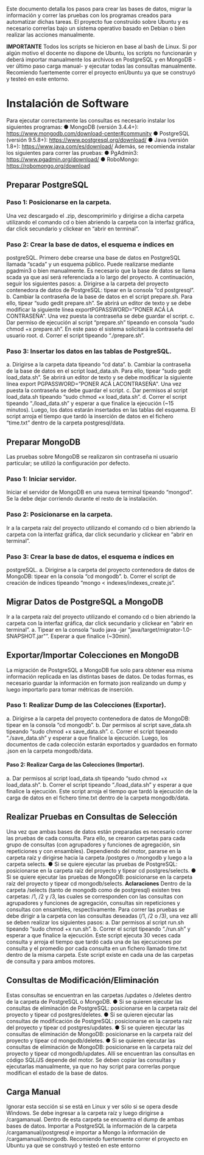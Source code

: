 
Este documento detalla los pasos para crear las bases de datos, migrar la
información y correr las pruebas con los programas creados para automatizar dichas tareas.
El proyecto fue construido sobre Ubuntu y es necesario correrlas bajo un sistema operativo
basado en Debian o bien realizar las acciones manualmente.

**IMPORTANTE**
Todos los scripts se hicieron en base al bash de Linux. Si por algún motivo el
docente no dispone de Ubuntu, los scripts no funcionarán y deberá importar manualmente
los archivos en PostgreSQL y en MongoDB -ver último paso carga manual- y ejecutar todas
las consultas manualmente. Recomiendo​ ​fuertemente​ ​correr​ ​el​ ​proyecto​ ​en​ ​Ubuntu​ ​ya
que​ ​se​ ​construyó​ ​y​ ​testeó​ ​en​ ​este​ ​entorno.

# Instalación de Software
Para ejecutar correctamente las consultas es necesario instalar los siguientes
programas:
● MongoDB (versión 3.4.4+): https://www.mongodb.com/download-center#community
● PostgreSQL (versión 9.5.8+): https://www.postgresql.org/download/
● Java (versión 1.8+): https://www.java.com/es/download/
Además, se recomienda instalar los siguientes para correr las pruebas:
● PgAdmin3: https://www.pgadmin.org/download/
● RoboMongo: https://robomongo.org/download
## Preparar PostgreSQL
### Paso 1: Posicionarse en la carpeta.
Una vez descargado el .zip, descomprimirlo y dirigirse a dicha carpeta utilizando el
comando cd o bien abriendo la carpeta con la interfaz gráfica, dar click secundario y clickear
en “abrir en terminal”.
### Paso 2: Crear la base de datos, el esquema e índices en
postgreSQL.
Primero debe crearse una base de datos en PostgreSQL llamada “scada” y un
esquema público. Puede realizarse mediante pgadmin3 o bien manualmente. Es necesario
que la base de datos se llama scada ya que así será referenciada a lo largo del proyecto. A
continuación, seguir los siguientes pasos:
a. Dirigirse a la carpeta del proyecto contenedora de datos de PostgreSQL: tipear en la
consola “cd postgresql”.
b. Cambiar la contraseña de la base de datos en el script prepare.sh. Para ello, tipear
“sudo gedit prepare.sh”. Se abrirá un editor de texto y se debe modificar la siguiente
línea export​ ​PGPASSWORD=”PONER​ ​ACÁ​ ​LA​ ​CONTRASEÑA".​ Una vez puesta
la contraseña se debe guardar el script.
c. Dar permiso de ejecución al script “prepare.sh” tipeando en consola “sudo chmod +x
prepare.sh”. En este paso el sistema solicitará la contraseña del usuario root.
d. Correr el script tipeando “./prepare.sh”.
### Paso 3: Insertar los datos en las tablas de PostgreSQL.
a. Dirigirse a la carpeta data tipeando “cd data”.
b. Cambiar la contraseña de la base de datos en el script load_data.sh. Para ello, tipear
“sudo gedit load_data.sh”. Se abrirá un editor de texto y se debe modificar la
siguiente línea export​ ​PGPASSWORD=”PONER​ ​ACÁ​ ​LA​ ​CONTRASEÑA".​ Una
vez puesta la contraseña se debe guardar el script.
c. Dar permisos al script load_data.sh tipeando “sudo chmod +x load_data.sh”.
d. Correr el script tipeando “./load_data.sh” y esperar a que finalice la ejecución (~15
minutos). Luego, los datos estarán insertados en las tablas del esquema. El script
arroja el tiempo que tardó la inserción de datos en el fichero “time.txt” dentro de la
carpeta postgresql/data.
## Preparar MongoDB
Las pruebas sobre MongoDB se realizaron sin contraseña ni usuario particular; se
utilizó la configuración por defecto.
### Paso 1: Iniciar servidor.
Iniciar el servidor de MongoDB en una nueva terminal tipeando “mongod”. Se la
debe dejar corriendo durante el resto de la instalación.
### Paso 2: Posicionarse en la carpeta.
Ir a la carpeta raíz del proyecto utilizando el comando cd o bien abriendo la carpeta
con la interfaz gráfica, dar click secundario y clickear en “abrir en terminal”.
### Paso 3: Crear la base de datos, el esquema e índices en
postgreSQL.
a. Dirigirse a la carpeta del proyecto contenedora de datos de MongoDB: tipear en la
consola “cd mongodb”.
b. Correr el script de creación de índices tipeando “mongo <
indexes/indexes_create.js”.
## Migrar Datos de PostgreSQL a MongoDB
Ir a la carpeta raíz del proyecto utilizando el comando cd o bien abriendo la carpeta
con la interfaz gráfica, dar click secundario y clickear en “abrir en terminal”.
a. Tipear en la consola “sudo java -jar "java/target/migrator-1.0-SNAPSHOT.jar"”.
Esperar a que finalice (~30min).
## Exportar/Importar Colecciones en MongoDB
La migración de PostgreSQL a MongoDB fue solo para obtener esa misma
información replicada en las distintas bases de datos. De todas formas, es necesario
guardar la información en formato json realizando un dump y luego importarlo para tomar
métricas de inserción.
### Paso 1: Realizar Dump de las Colecciones (Exportar).
a. Dirigirse a la carpeta del proyecto contenedora de datos de MongoDB: tipear en la
consola “cd mongodb”.
b. Dar permisos al script save_data.sh tipeando “sudo chmod +x save_data.sh”.
c. Correr el script tipeando “./save_data.sh” y esperar a que finalice la ejecución.
Luego, los documentos de cada colección estarán exportados y guardados en
formato .json en la carpeta mongodb/data.
#### Paso 2: Realizar Carga de las Colecciones (Importar).
a. Dar permisos al script load_data.sh tipeando “sudo chmod +x load_data.sh”.
b. Correr el script tipeando “./load_data.sh” y esperar a que finalice la ejecución. Este
script arroja el tiempo que tardó la ejecución de la carga de datos en el fichero
time.txt dentro de la carpeta mongodb/data.
## Realizar Pruebas en Consultas de Selección
Una vez que ambas bases de datos están preparadas es necesario correr las
pruebas de cada consulta. Para ello, se crearon carpetas para cada grupo de consultas (con
agrupadores y funciones de agregación, sin repeticiones y con ensambles). Dependiendo
del motor, pararse en la carpeta raíz y dirigirse hacia la carpeta /postgres o /mongodb y
luego a la carpeta selects.
● Si se quiere ejecutar las pruebas de PostgreSQL: posicionarse en la carpeta raíz del
proyecto y tipear cd postgres/selects.
● Si se quiere ejecutar las pruebas de MongoDB: posicionarse en la carpeta raíz del
proyecto y tipear cd mongodb/selects.
**Aclaraciones**
Dentro de la carpeta /selects (tanto de mongodb como de postgresql) existen tres
carpetas: /1, /2 y /3, las cuales se corresponden con las consultas con agrupadores y
funciones de agregación, consultas sin repeticiones y consultas con ensambles,
respectivamente.
Para correr las pruebas se debe dirigir a la carpeta con las consultas deseadas (/1,
/2 o /3), una vez allí se deben realizar los siguientes pasos:
a. Dar permisos al script run.sh tipeando “sudo chmod +x run.sh”.
b. Correr el script tipeando “./run.sh” y esperar a que finalice la ejecución. Este script
ejecuta 30 veces cada consulta y arroja el tiempo que tardó cada una de las
ejecuciones por consulta y el promedio por cada consulta en un fichero llamado
time.txt dentro de la misma carpeta.
Este script existe en cada una de las carpetas de consulta y para ambos motores.
## Consultas de Modificación/Eliminación
Estas consultas se encuentran en las carpetas /updates o /deletes dentro de la
carpeta de PostgreSQL o MongoDB.
● Si se quieren ejecutar las consultas de eliminación de PostgreSQL: posicionarse en
la carpeta raíz del proyecto y tipear cd postgres/deletes.
● Si se quieren ejecutar las consultas de modificación de PostgreSQL: posicionarse en
la carpeta raíz del proyecto y tipear cd postgres/updates.
● Si se quieren ejecutar las consultas de eliminación de MongoDB: posicionarse en la
carpeta raíz del proyecto y tipear cd mongodb/deletes.
● Si se quieren ejecutar las consultas de eliminación de MongoDB: posicionarse en la
carpeta raíz del proyecto y tipear cd mongodb/updates.
Allí se encuentran las consultas en código SQL/JS depende del motor. Se deben
copiar las consultas y ejecutarlas manualmente, ya que no hay script para correrlas porque
modifican el estado de la base de datos.
## Carga Manual
Ignorar esta sección si se está en Linux y ver​ ​sólo​ ​si​ ​se​ ​opera​ ​desde​ ​Windows.
Se debe ingresar a la carpeta raíz y luego dirigirse a /cargamanual. Dentro de esta carpeta
se encuentra el dump de ambas bases de datos. Importar a PostgreSQL la información de
la carpeta /cargamanual/postgresql e importar a Mongo la información de
/cargamanual/mongodb. Recomiendo​ ​fuertemente​ ​correr​ ​el​ ​proyecto​ ​en​ ​Ubuntu​ ​ya​ ​que
se​ ​construyó​ ​y​ ​testeó​ ​en​ ​este​ ​entorno